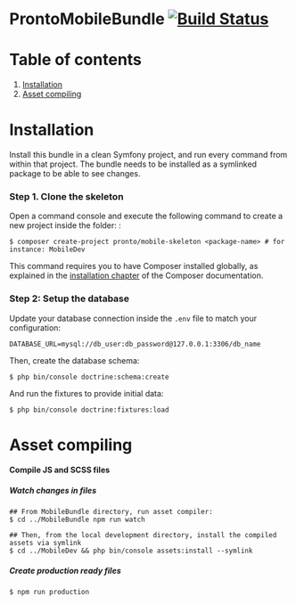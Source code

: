 # ProntoMobileBundle [![Build Status](https://travis-ci.com/Pronto-am/MobileBundle.svg?branch=master)](https://travis-ci.com/Pronto-am/MobileBundle)

Table of contents
=================

1. [Installation](#installation)
2. [Asset compiling](#asset-compiling)

Installation
============

Install this bundle in a clean Symfony project, and run every command from within that project. The bundle needs to be installed as a symlinked package to be able to see changes.

### Step 1. Clone the skeleton

Open a command console and execute the following command to create a new project inside the folder: <package-name>:

```console
$ composer create-project pronto/mobile-skeleton <package-name> # for instance: MobileDev
```

This command requires you to have Composer installed globally, as explained
in the [installation chapter](https://getcomposer.org/doc/00-intro.md)
of the Composer documentation.


### Step 2: Setup the database

Update your database connection inside the `.env` file to match your configuration:

```dotenv
DATABASE_URL=mysql://db_user:db_password@127.0.0.1:3306/db_name
```

Then, create the database schema:

```console
$ php bin/console doctrine:schema:create
```

And run the fixtures to provide initial data:

```console
$ php bin/console doctrine:fixtures:load
```

Asset compiling
===============

#### Compile JS and SCSS files

##### Watch changes in files
```console
## From MobileBundle directory, run asset compiler:
$ cd ../MobileBundle npm run watch
 
## Then, from the local development directory, install the compiled assets via symlink
$ cd ../MobileDev && php bin/console assets:install --symlink
```

##### Create production ready files
```console
$ npm run production
```
